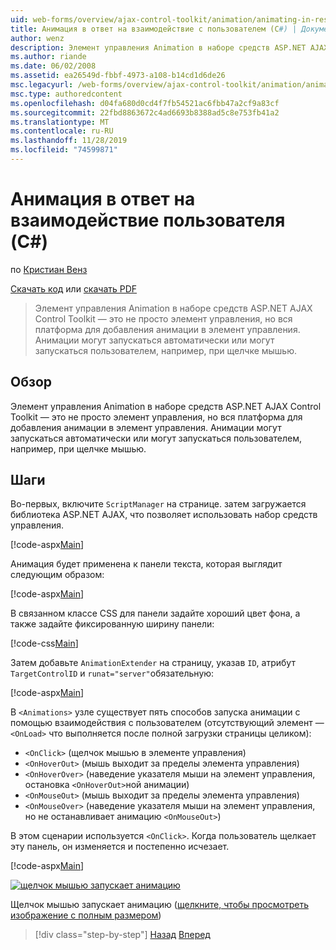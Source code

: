 ```yaml
---
uid: web-forms/overview/ajax-control-toolkit/animation/animating-in-response-to-user-interaction-cs
title: Анимация в ответ на взаимодействие с пользователем (C#) | Документация Майкрософт
author: wenz
description: Элемент управления Animation в наборе средств ASP.NET AJAX Control Toolkit — это не просто элемент управления, но вся платформа для добавления анимации в элемент управления. Анимация может иметь вид звезды...
ms.author: riande
ms.date: 06/02/2008
ms.assetid: ea26549d-fbbf-4973-a108-b14cd1d6de26
msc.legacyurl: /web-forms/overview/ajax-control-toolkit/animation/animating-in-response-to-user-interaction-cs
msc.type: authoredcontent
ms.openlocfilehash: d04fa680d0cd4f7fb54521ac6fbb47a2cf9a83cf
ms.sourcegitcommit: 22fbd8863672c4ad6693b8388ad5c8e753fb41a2
ms.translationtype: MT
ms.contentlocale: ru-RU
ms.lasthandoff: 11/28/2019
ms.locfileid: "74599871"
---
```

# <a name="animating-in-response-to-user-interaction-c"></a>Анимация в ответ на взаимодействие пользователя (C#)

по [Кристиан Венз](https://github.com/wenz)

[Скачать код](https://download.microsoft.com/download/f/9/a/f9a26acd-8df4-4484-8a18-199e4598f411/Animation6.cs.zip) или [скачать PDF](https://download.microsoft.com/download/6/7/1/6718d452-ff89-4d3f-a90e-c74ec2d636a3/animation6CS.pdf)

> Элемент управления Animation в наборе средств ASP.NET AJAX Control Toolkit — это не просто элемент управления, но вся платформа для добавления анимации в элемент управления. Анимации могут запускаться автоматически или могут запускаться пользователем, например, при щелчке мышью.

## <a name="overview"></a>Обзор

Элемент управления Animation в наборе средств ASP.NET AJAX Control Toolkit — это не просто элемент управления, но вся платформа для добавления анимации в элемент управления. Анимации могут запускаться автоматически или могут запускаться пользователем, например, при щелчке мышью.

## <a name="steps"></a>Шаги

Во-первых, включите `ScriptManager` на странице. затем загружается библиотека ASP.NET AJAX, что позволяет использовать набор средств управления.

[!code-aspx[Main](animating-in-response-to-user-interaction-cs/samples/sample1.aspx)]

Анимация будет применена к панели текста, которая выглядит следующим образом:

[!code-aspx[Main](animating-in-response-to-user-interaction-cs/samples/sample2.aspx)]

В связанном классе CSS для панели задайте хороший цвет фона, а также задайте фиксированную ширину панели:

[!code-css[Main](animating-in-response-to-user-interaction-cs/samples/sample3.css)]

Затем добавьте `AnimationExtender` на страницу, указав `ID`, атрибут `TargetControlID` и `runat="server"`обязательную:

[!code-aspx[Main](animating-in-response-to-user-interaction-cs/samples/sample4.aspx)]

В `<Animations>` узле существует пять способов запуска анимации с помощью взаимодействия с пользователем (отсутствующий элемент — `<OnLoad>` что выполняется после полной загрузки страницы целиком):

- `<OnClick>` (щелчок мышью в элементе управления)
- `<OnHoverOut>` (мышь выходит за пределы элемента управления)
- `<OnHoverOver>` (наведение указателя мыши на элемент управления, остановка `<OnHoverOut>`ной анимации)
- `<OnMouseOut>` (мышь выходит за пределы элемента управления)
- `<OnMouseOver>` (наведение указателя мыши на элемент управления, но не останавливает анимацию `<OnMouseOut>`)

В этом сценарии используется `<OnClick>`. Когда пользователь щелкает эту панель, он изменяется и постепенно исчезает.

[!code-aspx[Main](animating-in-response-to-user-interaction-cs/samples/sample5.aspx)]

[![щелчок мышью запускает анимацию](animating-in-response-to-user-interaction-cs/_static/image2.png)](animating-in-response-to-user-interaction-cs/_static/image1.png)

Щелчок мышью запускает анимацию ([щелкните, чтобы просмотреть изображение с полным размером](animating-in-response-to-user-interaction-cs/_static/image3.png))

> [!div class="step-by-step"]
> [Назад](picking-one-animation-out-of-a-list-cs.md)
> [Вперед](disabling-actions-during-animation-cs.md)
